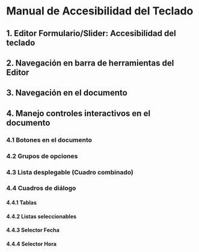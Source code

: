 # Manual de Accesibilidad del Teclado

## 1. Editor Formulario/Slider: Accesibilidad del teclado

## 2. Navegación en barra de herramientas del Editor

## 3. Navegación en el documento

## 4. Manejo controles interactivos en el documento

### 4.1 Botones en el documento

### 4.2 Grupos de opciones

### 4.3 Lista desplegable (Cuadro combinado)

### 4.4 Cuadros de diálogo

#### 4.4.1 Tablas

#### 4.4.2 Listas seleccionables

#### 4.4.3 Selector Fecha

#### 4.4.4 Selector Hora